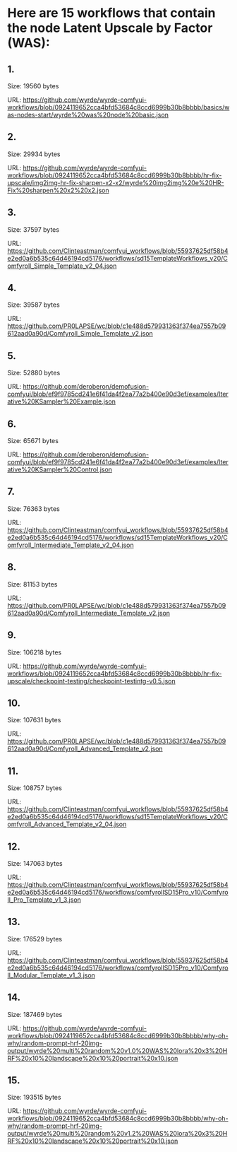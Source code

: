 # Here are 15 workflows that contain the node Latent Upscale by Factor (WAS):

## 1. 

Size: 19560 bytes

URL: https://github.com/wyrde/wyrde-comfyui-workflows/blob/0924119652cca4bfd53684c8ccd6999b30b8bbbb/basics/was-nodes-start/wyrde%20was%20node%20basic.json

## 2. 

Size: 29934 bytes

URL: https://github.com/wyrde/wyrde-comfyui-workflows/blob/0924119652cca4bfd53684c8ccd6999b30b8bbbb/hr-fix-upscale/img2img-hr-fix-sharpen-x2-x2/wyrde%20img2img%20e%20HR-Fix%20sharpen%20x2%20x2.json

## 3. 

Size: 37597 bytes

URL: https://github.com/Clinteastman/comfyui_workflows/blob/55937625df58b4e2ed0a6b535c64d46194cd5176/workflows/sd15TemplateWorkflows_v20/Comfyroll_Simple_Template_v2_04.json

## 4. 

Size: 39587 bytes

URL: https://github.com/PR0LAPSE/wc/blob/c1e488d579931363f374ea7557b09612aad0a90d/Comfyroll_Simple_Template_v2.json

## 5. 

Size: 52880 bytes

URL: https://github.com/deroberon/demofusion-comfyui/blob/ef9f9785cd241e6f41da4f2ea77a2b400e90d3ef/examples/Iterative%20KSampler%20Example.json

## 6. 

Size: 65671 bytes

URL: https://github.com/deroberon/demofusion-comfyui/blob/ef9f9785cd241e6f41da4f2ea77a2b400e90d3ef/examples/Iterative%20KSampler%20Control.json

## 7. 

Size: 76363 bytes

URL: https://github.com/Clinteastman/comfyui_workflows/blob/55937625df58b4e2ed0a6b535c64d46194cd5176/workflows/sd15TemplateWorkflows_v20/Comfyroll_Intermediate_Template_v2_04.json

## 8. 

Size: 81153 bytes

URL: https://github.com/PR0LAPSE/wc/blob/c1e488d579931363f374ea7557b09612aad0a90d/Comfyroll_Intermediate_Template_v2.json

## 9. 

Size: 106218 bytes

URL: https://github.com/wyrde/wyrde-comfyui-workflows/blob/0924119652cca4bfd53684c8ccd6999b30b8bbbb/hr-fix-upscale/checkpoint-testing/checkpoint-testintg-v0.5.json

## 10. 

Size: 107631 bytes

URL: https://github.com/PR0LAPSE/wc/blob/c1e488d579931363f374ea7557b09612aad0a90d/Comfyroll_Advanced_Template_v2.json

## 11. 

Size: 108757 bytes

URL: https://github.com/Clinteastman/comfyui_workflows/blob/55937625df58b4e2ed0a6b535c64d46194cd5176/workflows/sd15TemplateWorkflows_v20/Comfyroll_Advanced_Template_v2_04.json

## 12. 

Size: 147063 bytes

URL: https://github.com/Clinteastman/comfyui_workflows/blob/55937625df58b4e2ed0a6b535c64d46194cd5176/workflows/comfyrollSD15Pro_v10/Comfyroll_Pro_Template_v1_3.json

## 13. 

Size: 176529 bytes

URL: https://github.com/Clinteastman/comfyui_workflows/blob/55937625df58b4e2ed0a6b535c64d46194cd5176/workflows/comfyrollSD15Pro_v10/Comfyroll_Modular_Template_v1_3.json

## 14. 

Size: 187469 bytes

URL: https://github.com/wyrde/wyrde-comfyui-workflows/blob/0924119652cca4bfd53684c8ccd6999b30b8bbbb/why-oh-why/random-prompt-hrf-20img-output/wyrde%20multi%20random%20v1.0%20WAS%20lora%20x3%20HRF%20x10%20landscape%20x10%20portrait%20x10.json

## 15. 

Size: 193515 bytes

URL: https://github.com/wyrde/wyrde-comfyui-workflows/blob/0924119652cca4bfd53684c8ccd6999b30b8bbbb/why-oh-why/random-prompt-hrf-20img-output/wyrde%20multi%20random%20v1.2%20WAS%20lora%20x3%20HRF%20x10%20landscape%20x10%20portrait%20x10.json

